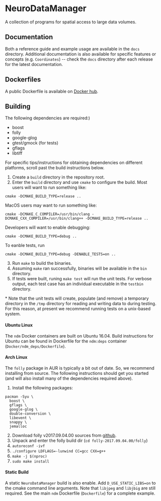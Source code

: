 # NeuroDataManager

A collection of programs for spatial access to large data volumes.

## Documentation

Both a reference guide and example usage are available in the `docs` directory. Additional documentation is also available for specific features or concepts (e.g. `Coordinates`) -- check the `docs` directory after each release for the latest documentation.

## Dockerfiles

A public Dockerfile is available on [Docker hub](https://hub.docker.com/r/neurodata/ndm/).

## Building

The following dependencies are required:)
* boost
* folly
* google-glog
* gtest/gmock (for tests)
* gflags
* libtiff

For specific tips/instructions for obtaining dependencies on different platforms, scroll past the build instructions below.

1. Create a `build` directory in the repository root.
2. Enter the `build` directory and use `cmake` to configure the build. Most users will want to run something like:
```
cmake -DCMAKE_BUILD_TYPE=release .. 
```
MacOS users may want to run something like:
```
cmake -DCMAKE_C_COMPILER=/usr/bin/clang -DCMAKE_CXX_COMPILER=/usr/bin/clang++ -DCMAKE_BUILD_TYPE=release .. 
```
Developers will want to enable debugging:
```
cmake -DCMAKE_BUILD_TYPE=debug .. 
```

To eanble tests, run
```
cmake -DCMAKE_BUILD_TYPE=debug -DENABLE_TESTS=on ..
```

3. Run `make` to build the binaries.
4. Assuming `make` ran successfully, binaries will be available in the `bin` directory.
5. If tests were built, runing `make test` will run the unit tests. For verbose output, each test case has an individual executable in the `testbin` directory.

\* Note that the unit tests will create, populate (and remove) a temporary directory in the `/tmp` directory for reading and writing data to during testing. For this reason, at present we recommend running tests on a unix-based system.

#### Ubuntu Linux

The `ndm` Docker containers are built on Ubuntu 16.04. Build instructions for Ubuntu can be found in Dockerfile for the `ndm:deps` container (`Docker/ndm_deps/Dockerfile`). 

#### Arch Linux

The `folly` package in AUR is typically a bit out of date. So, we recommend installing from source. The following instructions should get you started (and will also install many of the dependencies required above).

1. Install the following packages:
```
pacman -Syu \
  boost \
  gflags \
  google-glog \
  double-conversion \
  libevent \
  snappy \
  jemalloc
```
2. Download folly v2017.09.04.00 sources from [github](https://github.com/facebook/folly/archive/v2017.09.04.00.tar.gz).
3. Unpack and enter the folly build dir (`cd folly-2017.09.04.00/folly`)
4. `autoreconf -ivf`
5. `./configure LDFLAGS=-lunwind CC=gcc CXX=g++`
6. `make -j $(nproc)`
7. `sudo make install`

#### Static Build

A static `NeuroDataManager` build is also enable. Add `D_USE_STATIC_LIBS=on` to the cmake command line arguments. Note that `libjpeg` and `libjbig` are still required. See the main `ndm` Dockerfile (`Dockerfile`) for a complete example.

